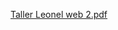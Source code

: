 [Taller Leonel web 2.pdf](https://github.com/user-attachments/files/17320285/Taller.Leonel.web.2.pdf)
